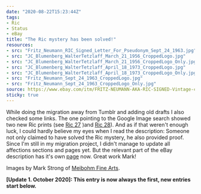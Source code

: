 ```yaml
---
date: "2020-08-22T15:23:44Z"
tags:
- Ric
- Status
- eBay
title: "The Ric mystery has been solved!"
resources:
- src: "Fritz_Neumann_RIC_Signed_Letter_For_Pseudonym_Sept_24_1963.jpg"
- src: "JC_Blumenberg_WalterTetzlaff_March_21_1956_CroppedLogo.jpg"
- src: "JC_Blumenberg_WalterTetzlaff_March_21_1956_CroppedLogo_Only.jpg"
- src: "JC_Blumenberg_WalterTetzlaff_April_18_1973_CroppedLogo.jpg"
- src: "JC_Blumenberg_WalterTetzlaff_April_18_1973_CroppedLogo_Only.jpg"
- src: "Fritz_Neumann_Sept_24_1963_CroppedLogo.jpg"
- src: "Fritz_Neumann_Sept_24_1963_CroppedLogo_Only.jpg"
source: https://www.ebay.com/itm/FRITZ-NEUMANN-AKA-RIC-SIGNED-Vintage-c-1960s-Color-Etching-STREETSCENE-/143672853431
sticky: true
---
```


While doing the migration away from Tumblr and adding old drafts I also checked some links. The one pointing to the Google Image search showed two new Ric prints (see [Ric 27](/post/ric27) )and [Ric 28](/post/ric28)). And as if that weren't enough luck, I could hardly believe my eyes when I read the description: Someone not only claimed to have solved the Ric mystery, he also provided proof. Since I'm still in my migration project, I didn't manage to update all affections sections and pages yet. But the relevant part of the eBay description has it's own [page](/ric/mystery-solved) now. Great work Mark!

Images by Mark Strong of [Meibohm Fine Arts](http://meibohmfinearts.com/).

**[Update 1. October 2020]: This entry is now always the first, new entries start below.**
